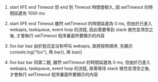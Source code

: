 1. 
    start
    IIFE
    end
    Timeout
    但 end 到 Timeout 時間會較久, 因 setTimeout 的時間延遲為 1000 ms

2. 
    start
    IIFE
    end
    Timeout
    雖然 setTimeout 的時間延遲為 0 ms, 但由於已進入 webapis, taskqueue, event loop 的流程, 因此需要等到 stack 做完並清空之後, 才會執行 setTimeout 程序裏面所要顯示的內容

3. 
    foo
    bar
    baz
    由於程式並没有呼叫 webapis, 故將按照順序, 先顯示 console.log("foo"), 再 bar(), 再 baz()

4. 
    foo
    baz
    bar
    同第二題, 雖然 setTimeout 的時間延遲為 0 ms, 但由於已進入 webapis, taskqueue, event loop 的流程, 故需等待 stack 做完並清空之後, 才會執行 setTimeout 程序裏面所要顯示的內容
    
    